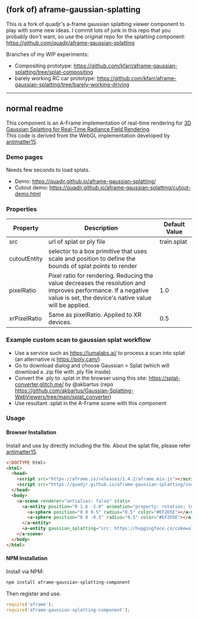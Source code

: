 ## (fork of) aframe-gaussian-splatting

This is a fork of quadjr's a-frame gaussian splatting viewer component to play with some new ideas. I commit lots of junk in this repo that you probably don't want, so use the original repo for the splatting component: https://github.com/quadjr/aframe-gaussian-splatting

Branches of my WIP experiments:
* Compositing prototype: https://github.com/kfarr/aframe-gaussian-splatting/tree/splat-compositing
* barely working RC car prototype: https://github.com/kfarr/aframe-gaussian-splatting/tree/barely-working-driving 

****

## normal readme

This component is an A-Frame implementation of real-time rendering for [3D Gaussian Splatting for Real-Time Radiance Field Rendering](https://repo-sam.inria.fr/fungraph/3d-gaussian-splatting/).  
This code is derived from the WebGL implementation developed by [antimatter15](https://github.com/antimatter15/splat).

### Demo pages

Needs few seconds to load splats.  
* Demo: https://quadjr.github.io/aframe-gaussian-splatting/
* Cutout demo: https://quadjr.github.io/aframe-gaussian-splatting/cutout-demo.html

### Properties

| Property  | Description                 | Default Value |
| --------  | -----------                 | ------------- |
| src       | url of splat or ply file    | train.splat   |
| cutoutEntity | selector to a box primitive that uses scale and position to define the bounds of splat points to render    |     |
| pixelRatio | Pixel ratio for rendering. Reducing the value decreases the resolution and improves performance. If a negative value is set, the device's native value will be applied. |  1.0  |
| xrPixelRatio | Same as pixelRatio. Applied to XR devices.  |  0.5   |

### Example custom scan to gaussian splat workflow
* Use a service such as https://lumalabs.ai/ to process a scan into splat (an alternative is https://poly.cam/)
* Go to download dialog and choose Gaussian > Splat (which will download a .zip file with .ply file inside)
* Convert the .ply to .splat in the browser using this site: https://splat-converter.glitch.me/ by @akbartus (repo https://github.com/akbartus/Gaussian-Splatting-WebViewers/tree/main/splat_converter)
* Use resultant .splat in the A-Frame scene with this component

### Usage

#### Browser Installation

Install and use by directly including the file.
About the splat file, please refer [antimatter15](https://github.com/antimatter15/splat).

```html
<!DOCTYPE html>
<html>
  <head>
    <script src="https://aframe.io/releases/1.4.2/aframe.min.js"></script>
    <script src="https://quadjr.github.io/aframe-gaussian-splatting/index.js"></script>
  </head>
  <body>
    <a-scene renderer="antialias: false" stats>
      <a-entity position="0 1.6 -2.0" animation="property: rotation; to: 0 360 0; dur: 10000; easing: linear; loop: true">
        <a-sphere position="0 0 0.5" radius="0.5" color="#EF2D5E"></a-sphere>
        <a-sphere position="0 0 -0.5" radius="0.5" color="#EF2D5E"></a-sphere>
      </a-entity>
      <a-entity gaussian_splatting="src: https://huggingface.co/cakewalk/splat-data/resolve/main/train.splat;" rotation="0 0 0" position="0 1.5 -2"></a-entity>
    </a-scene>
  </body>
</html>
```


#### NPM Installation

Install via NPM:

```bash
npm install aframe-gaussian-splatting-component
```

Then register and use.

```js
require('aframe');
require('aframe-gaussian-splatting-component');
```
